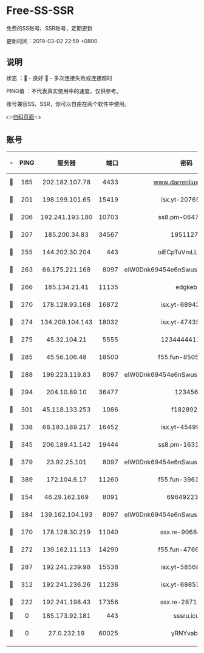 # Free-SS-SSR

免费的SS账号、SSR账号，定期更新

更新时间：2019-03-02 22:59 +0800

## 说明

状态     ：🙂 - 良好 🙁 - 多次连接失败或连接超时

PING值   ：不代表真实使用中的速度，仅供参考。

账号兼容SS、SSR，你可以自由在两个软件中使用。

👉[扫码页面](https://liesauer.github.io/free-ss-ssr.github.io/)👈

## 账号

|-|PING|服务器|端口|密码|加密方式|区域|
|:----:|:----:|:-----:|-----:|:----:|:----:|:----:|
|🙂|165|202.182.107.78|4433|www.darrenliuwei.com|aes-256-cfb|JP|
|🙂|201|198.199.101.65|15419|isx.yt-20765737|aes-256-cfb|US|
|🙂|206|192.241.193.180|10703|ss8.pm-06476648|aes-256-cfb|US|
|🙂|207|185.200.34.83|34567|19511276|aes-256-cfb|US|
|🙂|255|144.202.30.204|443|oiECpTuVmLLxk4Ts|aes-256-cfb|US|
|🙂|263|66.175.221.168|8097|eIW0Dnk69454e6nSwuspv9DmS201tQ0D|aes-256-cfb|US|
|🙂|266|185.134.21.41|11135|edgkeb|aes-256-cfb|GB|
|🙂|270|178.128.93.168|16872|isx.yt-68942633|aes-256-cfb|SG|
|🙂|274|134.209.104.143|18032|isx.yt-47435450|aes-256-cfb|SG|
|🙂|275|45.32.104.21|5555|1234444411111|aes-256-cfb|SG|
|🙂|285|45.56.106.48|18500|f55.fun-85055733|aes-256-cfb|US|
|🙂|288|199.223.119.83|8097|eIW0Dnk69454e6nSwuspv9DmS201tQ0D|aes-256-cfb|US|
|🙂|294|204.10.89.10|36477|123456|aes-256-cfb|US|
|🙂|301|45.118.133.253|1086|f1828920|aes-256-cfb|SG|
|🙂|338|68.183.189.217|16452|isx.yt-45499514|aes-256-cfb|SG|
|🙂|345|206.189.41.142|19444|ss8.pm-16317279|aes-256-cfb|SG|
|🙂|379|23.92.25.101|8097|eIW0Dnk69454e6nSwuspv9DmS201tQ0D|aes-256-cfb|US|
|🙂|389|172.104.6.17|11260|f55.fun-39616774|aes-256-cfb|US|
|🙂|154|46.29.162.169|8091|6964922356|aes-256-cfb|RU|
|🙂|184|139.162.104.193|8097|eIW0Dnk69454e6nSwuspv9DmS201tQ0D|aes-256-cfb|JP|
|🙂|270|178.128.30.219|11040|ssx.re-90688619|aes-256-cfb|SG|
|🙂|272|139.162.11.113|14290|f55.fun-47666112|aes-256-cfb|SG|
|🙂|287|192.241.239.98|15538|isx.yt-58568781|aes-256-cfb|US|
|🙂|312|192.241.236.26|11236|isx.yt-69853329|aes-256-cfb|US|
|🙁|222|192.241.198.43|17356|ssx.re-28711646|aes-256-cfb|US|
|🙁|0|185.173.92.181|443|sssru.icu|rc4-md5|RU|
|🙁|0|27.0.232.19|60025|yRNYvabB|xchacha20-ietf-poly1305|HK|

